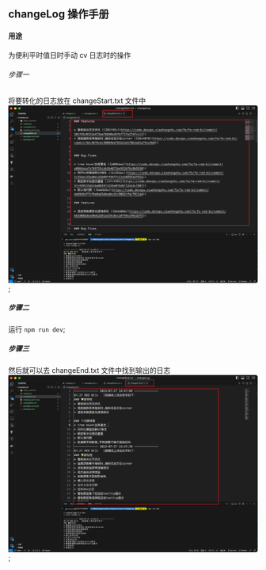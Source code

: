 ## changeLog 操作手册

#### 用途

为便利平时值日时手动 cv 日志时的操作

###### 步骤一

将要转化的日志放在 changeStart.txt 文件中
![](./img/step1.png);

##### 步骤二

运行 `npm run dev`;

##### 步骤三

然后就可以去 changeEnd.txt 文件中找到输出的日志
![](./img/step2.png);
